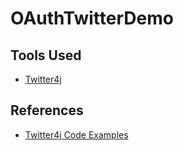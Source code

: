 # OAuthTwitterDemo

## Tools Used
* [Twitter4j](http://twitter4j.org/en/index.html)

## References
* [Twitter4j Code Examples](http://twitter4j.org/en/code-examples.html)